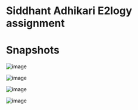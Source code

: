 # Siddhant Adhikari E2logy assignment 
# Snapshots
![image](https://github.com/Siddhantadhikari16/Siddhant-E2logy/assets/80845916/972aeb57-a58b-42b6-99ea-558778afd104)

![image](https://github.com/Siddhantadhikari16/Siddhant-E2logy/assets/80845916/714e03d1-1611-4f48-912b-6bef448818dd)

![image](https://github.com/Siddhantadhikari16/Siddhant-E2logy/assets/80845916/cda2fad5-605d-4853-8666-7547bf98755b)

![image](https://github.com/Siddhantadhikari16/Siddhant-E2logy/assets/80845916/20fd1868-d333-4d69-94f7-2e9efcda4076)
